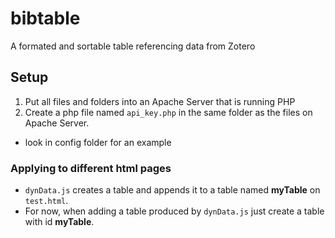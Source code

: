 # bibtable #
A formated and sortable table referencing  data from Zotero

## Setup ##
1. Put all files and folders into an Apache Server that is running PHP
2. Create a php file named `api_key.php` in the same folder as the files on Apache Server.
 * look in config folder for an example

### Applying to different html pages ###
* `dynData.js` creates a table and appends it to a table named **myTable** on `test.html`.
* For now, when adding a table produced by `dynData.js` just create a table with id **myTable**.